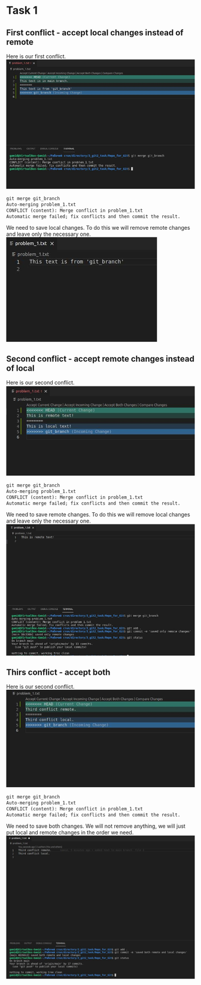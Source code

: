 # Task 1
## First conflict - accept local changes instead of remote
Here is our first conflict.   
![task_1_1](./img/task_1_1.jpg)  

```
git merge git_branch
Auto-merging problem_1.txt
CONFLICT (content): Merge conflict in problem_1.txt
Automatic merge failed; fix conflicts and then commit the result.
```

We need to save local changes. To do this we will remove remote changes and leave only the necessary one.  
![task_1_2](./img/task_1_2.jpg)  


## Second conflict - accept remote changes instead of local
Here is our second conflict.  
![task_1_3](./img/task_1_3.jpg)  

```
git merge git_branch
Auto-merging problem_1.txt
CONFLICT (content): Merge conflict in problem_1.txt
Automatic merge failed; fix conflicts and then commit the result.
```

We need to save remote changes. To do this we will remove local changes and leave only the necessary one.  
![task_1_4](./img/task_1_4.jpg)  

## Thirs conflict - accept both
Here is our second conflict.  
![task_1_5](./img/task_1_5.jpg)  

```
git merge git_branch 
Auto-merging problem_1.txt
CONFLICT (content): Merge conflict in problem_1.txt
Automatic merge failed; fix conflicts and then commit the result.
```

We need to save both changes. We will not remove anything, we will just put local and remote changes in the order we need.  
![task_1_6](./img/task_1_6.jpg)  
